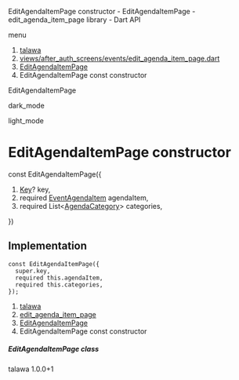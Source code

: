 




EditAgendaItemPage constructor - EditAgendaItemPage - edit\_agenda\_item\_page library - Dart API







menu

1. [talawa](../../index.html)
2. [views/after\_auth\_screens/events/edit\_agenda\_item\_page.dart](../../views_after_auth_screens_events_edit_agenda_item_page/views_after_auth_screens_events_edit_agenda_item_page-library.html)
3. [EditAgendaItemPage](../../views_after_auth_screens_events_edit_agenda_item_page/EditAgendaItemPage-class.html)
4. EditAgendaItemPage const constructor

EditAgendaItemPage


dark\_mode

light\_mode




# EditAgendaItemPage constructor


const
EditAgendaItemPage({

1. [Key](https://api.flutter.dev/flutter/foundation/Key-class.html)? key,
2. required [EventAgendaItem](../../models_events_event_agenda_item/EventAgendaItem-class.html) agendaItem,
3. required List<[AgendaCategory](../../models_events_event_agenda_category/AgendaCategory-class.html)> categories,

})

## Implementation

```
const EditAgendaItemPage({
  super.key,
  required this.agendaItem,
  required this.categories,
});
```

 


1. [talawa](../../index.html)
2. [edit\_agenda\_item\_page](../../views_after_auth_screens_events_edit_agenda_item_page/views_after_auth_screens_events_edit_agenda_item_page-library.html)
3. [EditAgendaItemPage](../../views_after_auth_screens_events_edit_agenda_item_page/EditAgendaItemPage-class.html)
4. EditAgendaItemPage const constructor

##### EditAgendaItemPage class





talawa
1.0.0+1






